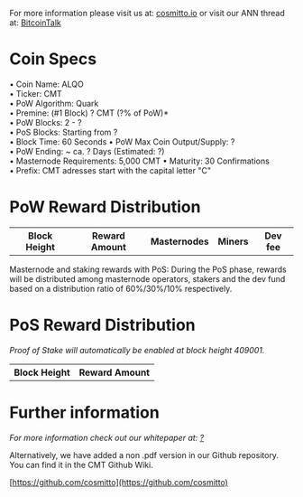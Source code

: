 For more information please visit us at: [cosmitto.io](https://alqo.org/) or visit our ANN thread at: [BitcoinTalk](https://bitcointalk.org/)

# Coin Specs

• Coin Name: ALQO  
• Ticker: CMT  
• PoW Algorithm: Quark  
• Premine: (#1 Block) ? CMT (?% of PoW)*  
• PoW Blocks: 2 - ?  
• PoS Blocks: Starting from ?  
• Block Time: 60 Seconds
• PoW Max Coin Output/Supply: ?  
• PoW Ending: ~ ca. ? Days (Estimated: ?)  
• Masternode Requirements: 5,000 CMT 
• Maturity: 30 Confirmations  
• Prefix: CMT adresses start with the capital letter "C"   



# PoW Reward Distribution

<table>
  <tr><th>Block Height</th><th>Reward Amount</th><th>Masternodes</th><th>Miners</th><th>Dev fee</th></tr>
</table>

Masternode and staking rewards with PoS:
During the PoS phase, rewards will be distributed among masternode operators, stakers and the dev fund based on a distribution ratio of 60%/30%/10% respectively.

# PoS Reward Distribution

_Proof of Stake will automatically be enabled at block height 409001._
<table>
<tr><th>Block Height</th><th>Reward Amount</th>
</table>


# Further information

_For more information check out our whitepaper at: [?](?)_


Alternatively, we have added a non .pdf version in our Github repository. You can find it in the CMT Github Wiki.

[https://github.com/cosmitto](https://github.com/cosmitto)
